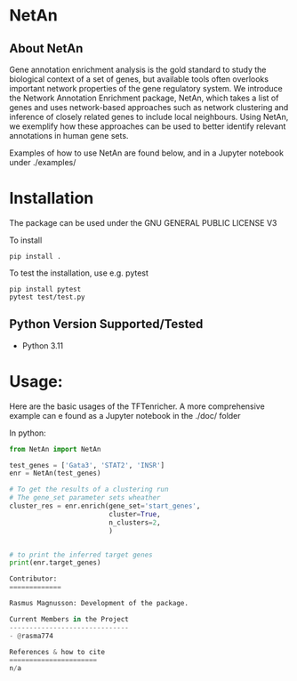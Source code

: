 NetAn
================

About NetAn
-------------
Gene annotation enrichment analysis is the gold standard to study the biological context of a set of genes, but available tools often overlooks important network properties of the gene regulatory system. We introduce the Network Annotation Enrichment package, NetAn, which takes a list of genes and uses network-based approaches such as network clustering and inference of closely related genes to include local neighbours. Using NetAn, we exemplify how these approaches can be used to better identify relevant annotations in human gene sets. 

Examples of how to use NetAn are found below, and in a Jupyter notebook under ./examples/

Installation
============
The package can be used under the GNU GENERAL PUBLIC LICENSE V3

To install 
```consol
pip install .
```

To test the installation, use e.g. pytest 

```consol
pip install pytest
pytest test/test.py 
```


Python Version Supported/Tested
-------------------------------
- Python 3.11


Usage:
======
Here are the basic usages of the TFTenricher. A more comprehensive example can e found as a Jupyter notebook in the ./doc/ folder

In python:
```python
from NetAn import NetAn

test_genes = ['Gata3', 'STAT2', 'INSR']
enr = NetAn(test_genes)

# To get the results of a clustering run
# The gene_set parameter sets wheather  
cluster_res = enr.enrich(gene_set='start_genes',
                         cluster=True,
                         n_clusters=2,
                         )


# to print the inferred target genes
print(enr.target_genes)

Contributor:
=============

Rasmus Magnusson: Development of the package.

Current Members in the Project
------------------------------
- @rasma774

References & how to cite
======================
n/a
